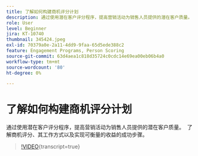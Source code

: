 ```yaml
---
title: 了解如何构建商机评分计划
description: 通过使用潜在客户评分程序，提高营销活动为销售人员提供的潜在客户质量。  了解商机评分、其工作方式以及实现可衡量的收益的成功步骤。
role: User
level: Beginner
jira: KT-10740
thumbnail: 345424.jpeg
exl-id: 70379a0e-2a11-4dd9-9faa-65d5ede388c2
feature: Engagement Programs, Person Scoring
source-git-commit: 63d4aea1c818d35724c0cdc14e69ea00eb06b4a0
workflow-type: tm+mt
source-wordcount: '80'
ht-degree: 0%

---
```


# 了解如何构建商机评分计划

通过使用潜在客户评分程序，提高营销活动为销售人员提供的潜在客户质量。  了解商机评分、其工作方式以及实现可衡量的收益的成功步骤。

>[!VIDEO](https://video.tv.adobe.com/v/345424/?quality=12&learn=on){transcript=true}
